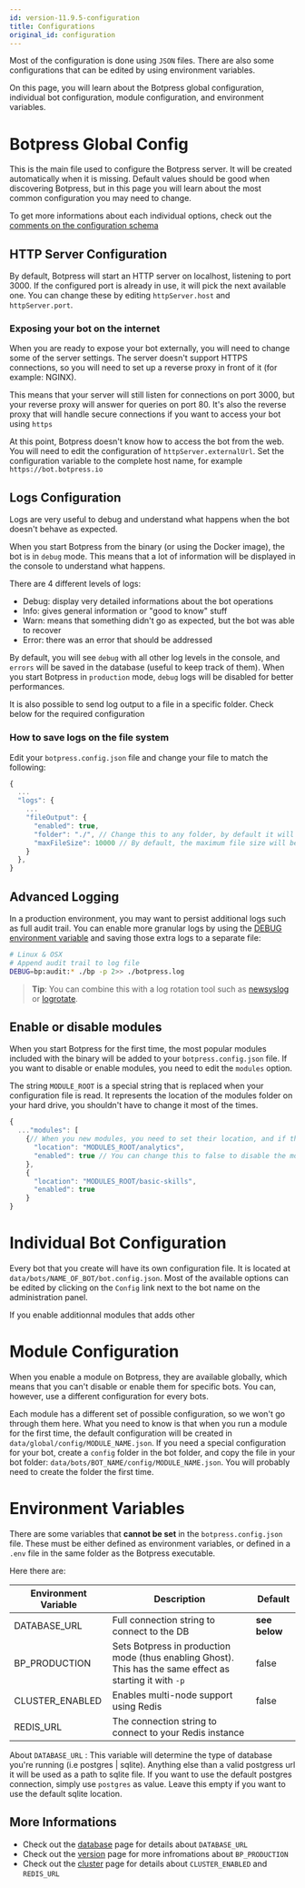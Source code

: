 ```yaml
---
id: version-11.9.5-configuration
title: Configurations
original_id: configuration
---
```


Most of the configuration is done using `JSON` files. There are also some configurations that can be edited by using environment variables.

On this page, you will learn about the Botpress global configuration, individual bot configuration, module configuration, and environment variables.

# Botpress Global Config

This is the main file used to configure the Botpress server. It will be created automatically when it is missing. Default values should be good when discovering Botpress, but in this page you will learn about the most common configuration you may need to change.

To get more informations about each individual options, check out the [comments on the configuration schema](https://github.com/botpress/botpress/blob/master/src/bp/core/config/botpress.config.ts)

## HTTP Server Configuration

By default, Botpress will start an HTTP server on localhost, listening to port 3000. If the configured port is already in use, it will pick the next available one. You can change these by editing `httpServer.host` and `httpServer.port`.

### Exposing your bot on the internet

When you are ready to expose your bot externally, you will need to change some of the server settings. The server doesn't support HTTPS connections, so you will need to set up a reverse proxy in front of it (for example: NGINX).

This means that your server will still listen for connections on port 3000, but your reverse proxy will answer for queries on port 80. It's also the reverse proxy that will handle secure connections if you want to access your bot using `https`

At this point, Botpress doesn't know how to access the bot from the web. You will need to edit the configuration of `httpServer.externalUrl`. Set the configuration variable to the complete host name, for example `https://bot.botpress.io`

## Logs Configuration

Logs are very useful to debug and understand what happens when the bot doesn't behave as expected.

When you start Botpress from the binary (or using the Docker image), the bot is in `debug` mode. This means that a lot of information will be displayed in the console to understand what happens.

There are 4 different levels of logs:

- Debug: display very detailed informations about the bot operations
- Info: gives general information or "good to know" stuff
- Warn: means that something didn't go as expected, but the bot was able to recover
- Error: there was an error that should be addressed

By default, you will see `debug` with all other log levels in the console, and `errors` will be saved in the database (useful to keep track of them).
When you start Botpress in `production` mode, `debug` logs will be disabled for better performances.

It is also possible to send log output to a file in a specific folder. Check below for the required configuration

### How to save logs on the file system

Edit your `botpress.config.json` file and change your file to match the following:

```js
{
  ...
  "logs": {
    ...
    "fileOutput": {
      "enabled": true,
      "folder": "./", // Change this to any folder, by default it will be in the same folder as the executable
      "maxFileSize": 10000 // By default, the maximum file size will be kept under 10mb
    }
  },
}
```

## Advanced Logging

In a production environment, you may want to persist additional logs such as full audit trail. You can enable more granular logs by using the [DEBUG environment variable](../debug) and saving those extra logs to a separate file:

```sh
# Linux & OSX
# Append audit trail to log file
DEBUG=bp:audit:* ./bp -p 2>> ./botpress.log
```

> **Tip**: You can combine this with a log rotation tool such as [newsyslog](https://www.real-world-systems.com/docs/newsyslog.1.html) or [logrotate](https://linux.die.net/man/8/logrotate).

## Enable or disable modules

When you start Botpress for the first time, the most popular modules included with the binary will be added to your `botpress.config.json` file. If you want to disable or enable modules, you need to edit the `modules` option.

The string `MODULE_ROOT` is a special string that is replaced when your configuration file is read. It represents the location of the modules folder on your hard drive, you shouldn't have to change it most of the times.

```js
{
  ..."modules": [
    {// When you new modules, you need to set their location, and if they are enabled or not.
      "location": "MODULES_ROOT/analytics",
      "enabled": true // You can change this to false to disable the module.
    },
    {
      "location": "MODULES_ROOT/basic-skills",
      "enabled": true
    }
}
```

# Individual Bot Configuration

Every bot that you create will have its own configuration file. It is located at `data/bots/NAME_OF_BOT/bot.config.json`. Most of the available options can be edited by clicking on the `Config` link next to the bot name on the administration panel.

If you enable additionnal modules that adds other

# Module Configuration

When you enable a module on Botpress, they are available globally, which means that you can't disable or enable them for specific bots. You can, however, use a different configuration for every bots.

Each module has a different set of possible configuration, so we won't go through them here. What you need to know is that when you run a module for the first time, the default configuration will be created in `data/global/config/MODULE_NAME.json`. If you need a special configuration for your bot, create a `config` folder in the bot folder, and copy the file in your bot folder: `data/bots/BOT_NAME/config/MODULE_NAME.json`. You will probably need to create the folder the first time.

# Environment Variables

There are some variables that **cannot be set** in the `botpress.config.json` file. These must be either defined as environment variables, or defined in a `.env` file in the same folder as the Botpress executable.

Here there are:

| Environment Variable | Description                                                                                               | Default       |
| -------------------- | --------------------------------------------------------------------------------------------------------- | ------------- |
| DATABASE_URL         | Full connection string to connect to the DB                                                               | **see below** |
| BP_PRODUCTION        | Sets Botpress in production mode (thus enabling Ghost). This has the same effect as starting it with `-p` | false         |
| CLUSTER_ENABLED      | Enables multi-node support using Redis                                                                    | false         |
| REDIS_URL            | The connection string to connect to your Redis instance                                                   |               |

About `DATABASE_URL` : This variable will determine the type of database you're running (i.e postgres | sqlite). Anything else than a valid postgress url it will be used as a path to sqlite file. If you want to use the default postgres connection, simply use `postgres` as value. Leave this empty if you want to use the default sqlite location.

## More Informations

- Check out the [database](../../tutorials/database) page for details about `DATABASE_URL`
- Check out the [version](../versions) page for more infromations about `BP_PRODUCTION`
- Check out the [cluster](../../advanced/cluster) page for details about `CLUSTER_ENABLED` and `REDIS_URL`
